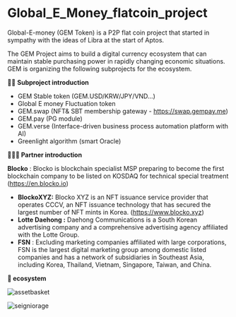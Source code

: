 # Global\_E\_Money\_flatcoin\_project

Global-E-money (GEM Token) is a P2P flat coin project that started in sympathy with the ideas of Libra at the start of Aptos.

The GEM Project aims to build a digital currency ecosystem that can maintain stable purchasing power in rapidly changing economic situations. GEM is organizing the following subprojects for the ecosystem.

**👨‍🏫** **Subproject introduction**

- GEM Stable token (GEM.USD/KRW/JPY/VND…)
- Global E money Fluctuation token
- GEM.swap (NFT& SBT membership gateway - <https://swap.gempay.me>)
- GEM.pay (PG module)
- GEM.verse (Interface-driven business process automation platform with AI)
- Greenlight algorithm (smart Oracle)

**🧑‍🤝‍🧑 Partner introduction**

**Blocko** : Blocko is blockchain specialist MSP preparing to become the first blockchain company to be listed on KOSDAQ for technical special treatment (<https://en.blocko.io>)

- **BlockoXYZ:** Blocko XYZ is an NFT issuance service provider that operates CCCV, an NFT issuance technology that has secured the largest number of NFT mints in Korea. (<https://www.blocko.xyz>)
- **Lotte Daehong :** Daehong Communications is a South Korean advertising company and a comprehensive advertising agency affiliated with the Lotte Group.
- **FSN** : Excluding marketing companies affiliated with large corporations, FSN is the largest digital marketing group among domestic listed companies and has a network of subsidiaries in Southeast Asia, including Korea, Thailand, Vietnam, Singapore, Taiwan, and China. 

**📝 ecosystem** 

![assetbasket](https://github.com/user-attachments/assets/e242c086-fb4e-4703-93e6-fc80f223bf35)

![seigniorage](https://github.com/user-attachments/assets/48c8d572-2f6d-4a5b-81e7-3d088a5dc436)

